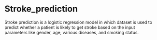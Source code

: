 # Stroke_prediction
Stroke prediction is a logistic regression model in which dataset is used to predict whether a patient is likely to get stroke based on the input parameters like gender, age, various diseases, and smoking status.
